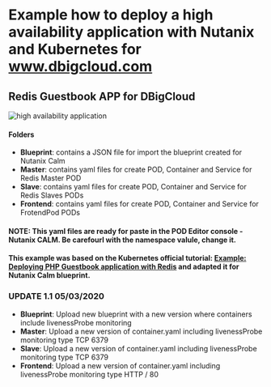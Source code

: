 # Example how to deploy a high availability application with Nutanix and Kubernetes for www.dbigcloud.com
## Redis Guestbook APP for DBigCloud
![high availability application](https://www.dbigcloud.com/~dbigclou/images/articulos/nutanix/Kubernetes_app/application.png)


#### Folders
- **Blueprint**: contains a JSON file for import the blueprint created for Nutanix Calm
- **Master**: contains yaml files for create POD, Container and Service for Redis Master POD
- **Slave**: contains yaml files for create POD, Container and Service for Redis Slaves PODs
- **Frontend**: contains yaml files for create POD, Container and Service for FrotendPod PODs



#### **NOTE**: This yaml files are ready for paste in the POD Editor console - Nutanix CALM. Be carefourl with the namespace valule, change it.
#### This example was based on the Kubernetes official tutorial: [Example: Deploying PHP Guestbook application with Redis](https://kubernetes.io/docs/tutorials/stateless-application/guestbook/) and adapted it for Nutanix Calm blueprint.

### UPDATE 1.1 05/03/2020
- **Blueprint**: Upload new blueprint with a new version where containers include livenessProbe monitoring
- **Master**: Upload a new version of container.yaml including livenessProbe monitoring type TCP 6379
- **Slave**: Upload a new version of container.yaml including livenessProbe monitoring type TCP 6379
- **Frontend**: Upload a new version of container.yaml including livenessProbe monitoring type HTTP / 80
 
